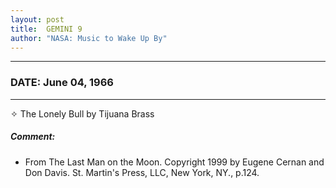 ```yaml
---
layout: post
title:  GEMINI 9
author: "NASA: Music to Wake Up By"
---
```


----
### DATE: June 04, 1966
----
✧ The Lonely Bull by Tijuana Brass

##### Comment:
* From The Last Man on the Moon. Copyright 1999 by Eugene Cernan and Don Davis. St. Martin's Press,  LLC, New York, NY., p.124.
